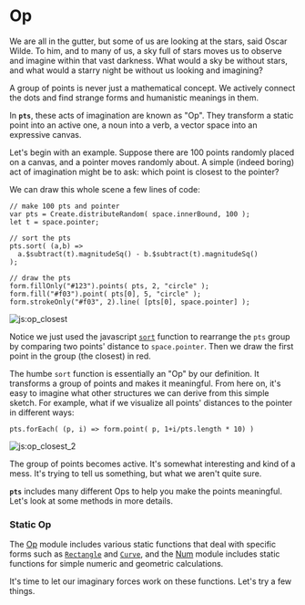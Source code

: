 # Op

We are all in the gutter, but some of us are looking at the stars, said Oscar Wilde. To him, and to many of us, a sky full of stars moves us to observe and imagine within that vast darkness. What would a sky be without stars, and what would a starry night be without us looking and imagining?

A group of points is never just a mathematical concept. We actively connect the dots and find strange forms and humanistic meanings in them. 

In **`pts`**, these acts of imagination are known as "Op". They transform a static point into an active one, a noun into a verb, a vector space into an expressive canvas.

Let's begin with an example. Suppose there are 100 points randomly placed on a canvas, and a pointer moves randomly about. A simple (indeed boring) act of imagination might be to ask: which point is closest to the pointer?

We can draw this whole scene a few lines of code:
```
// make 100 pts and pointer
var pts = Create.distributeRandom( space.innerBound, 100 );
let t = space.pointer;

// sort the pts
pts.sort( (a,b) => 
  a.$subtract(t).magnitudeSq() - b.$subtract(t).magnitudeSq()
);

// draw the pts
form.fillOnly("#123").points( pts, 2, "circle" );
form.fill("#f03").point( pts[0], 5, "circle" );
form.strokeOnly("#f03", 2).line( [pts[0], space.pointer] );
```

![js:op_closest](./assets/bg.png)

Notice we just used the javascript [`sort`](https://developer.mozilla.org/en-US/docs/Web/JavaScript/Reference/Global_Objects/Array/sort) function to rearrange the `pts` group by comparing two points' distance to `space.pointer`. Then we draw the first point in the group (the closest) in red.

The humbe `sort` function is essentially an "Op" by our definition. It transforms a group of points and makes it meaningful. From here on, it's easy to imagine what other structures we can derive from this simple sketch. For example, what if we visualize all points' distances to the pointer in different ways:

```
pts.forEach( (p, i) => form.point( p, 1+i/pts.length * 10) )
```

![js:op_closest_2](./assets/bg.png)

The group of points becomes active. It's somewhat interesting and kind of a mess. It's trying to tell us something, but what we aren't quite sure.

**`pts`** includes many different Ops to help you make the points meaningful. Let's look at some methods in more details.

### Static Op
The [Op](../docs/modules/_op_.html) module includes various static functions that deal with specific forms such as [`Rectangle`](#op-rectangle) and [`Curve`](#op-curve), and the [Num](../docs/modules/_num_.html) module includes static functions for simple numeric and geometric calculations. 

It's time to let our imaginary forces work on these functions. Let's try a few things.




